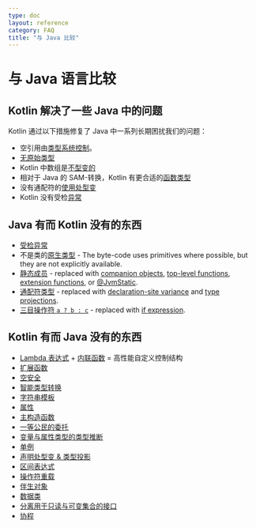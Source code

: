 ```yaml
---
type: doc
layout: reference
category: FAQ
title: "与 Java 比较"
---
```


# 与 Java 语言比较

## Kotlin 解决了一些 Java 中的问题

Kotlin 通过以下措施修复了 Java 中一系列长期困扰我们的问题：

* 空引用由[类型系统控制](null-safety.html)。
* [无原始类型](java-interop.html)
* Kotlin 中数组是[不型变的](basic-types.html#数组)
* 相对于 Java 的 SAM-转换，Kotlin 有更合适的[函数类型](lambdas.html#函数类型)
* 没有通配符的[使用处型变](generics.html#使用处型变类型投影)
* Kotlin 没有受检[异常](exceptions.html)

## Java 有而 Kotlin 没有的东西

* [受检异常](exceptions.html)
* 不是类的[原生类型](basic-types.html) - The byte-code uses primitives where possible, but they are not explicitly available.
* [静态成员](classes.html) - replaced with [companion objects](object-declarations.html#companion-objects), [top-level functions](functions.html), [extension functions](extensions.html#extension-functions), or [@JvmStatic](java-to-kotlin-interop.html#static-methods).
* [通配符类型](generics.html) - replaced with [declaration-site variance](generics.html#declaration-site-variance) and [type projections](generics.html#type-projections).
* [三目操作符 `a ? b : c`](control-flow.html#if-表达式) - replaced with [if expression](control-flow.html#if-expression). 

## Kotlin 有而 Java 没有的东西

* [Lambda 表达式](lambdas.html) + [内联函数](inline-functions.html) = 高性能自定义控制结构
* [扩展函数](extensions.html)
* [空安全](null-safety.html)
* [智能类型转换](typecasts.html)
* [字符串模板](basic-types.html#字符串)
* [属性](properties.html)
* [主构造函数](classes.html)
* [一等公民的委托](delegation.html)
* [变量与属性类型的类型推断](basic-types.html)
* [单例](object-declarations.html)
* [声明处型变 & 类型投影](generics.html)
* [区间表达式](ranges.html)
* [操作符重载](operator-overloading.html)
* [伴生对象](classes.html#伴生对象)
* [数据类](data-classes.html)
* [分离用于只读与可变集合的接口](collections-overview.html)
* [协程](coroutines.html)
